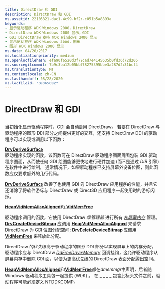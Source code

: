 ```yaml
---
title: DirectDraw 和 GDI
description: DirectDraw 和 GDI
ms.assetid: 22106821-dac1-4c99-bf2c-c051b5a8893a
keywords:
- 显示驱动程序 WDK Windows 2000，DirectDraw
- DirectDraw WDK Windows 2000 显示，GDI
- GDI DirectDraw 支持 WDK Windows 2000 显示
- 显示驱动程序 WDK Windows 2000，图形
- 图形 WDK Windows 2000 显示
ms.date: 04/20/2017
ms.localizationpriority: medium
ms.openlocfilehash: efa90f6520d3f79cad7e4145635b0fd36b72d205
ms.sourcegitcommit: 7b9c3ba12b05bbf78275395bbe3a287d2c31bcf4
ms.translationtype: MT
ms.contentlocale: zh-CN
ms.lasthandoff: 08/28/2020
ms.locfileid: "89065892"
---
```

# <a name="directdraw-and-gdi"></a>DirectDraw 和 GDI


## <span id="ddk_directdraw_and_gdi_gg"></span><span id="DDK_DIRECTDRAW_AND_GDI_GG"></span>


当初始化显示驱动程序时，GDI 会自动启用 DirectDraw。 若要在 DirectDraw 与驱动程序的图形 DDI 部分之间提供更好的交互，还支持 DirectDraw DDI 的驱动程序可以实现或调用以下函数：

<span id="DrvDeriveSurface"></span><span id="drvderivesurface"></span><span id="DRVDERIVESURFACE"></span>[**DrvDeriveSurface**](/windows/desktop/api/winddi/nf-winddi-drvderivesurface)  
驱动程序实现的函数，该函数可在 DirectDraw 驱动程序图面周围包装 GDI 驱动程序图面，从而使任何 GDI 绘图能够更快地进行硬件加速 (而不是通过 *DIB* 引擎) 在软件中进行绘制。 通常情况下，如果驱动程序已支持屏幕外设备位图，则此函数应仅要求额外的几行代码。

[**DrvDeriveSurface**](/windows/desktop/api/winddi/nf-winddi-drvderivesurface) 改善了也使用 GDI 的 DirectDraw 应用程序的性能，并且它还消除了将软件游标与 DirectDraw 或 Direct3D 应用程序一起使用时的游标闪烁。

<span id="HeapVidMemAllocAligned_and_VidMemFree"></span><span id="heapvidmemallocaligned_and_vidmemfree"></span><span id="HEAPVIDMEMALLOCALIGNED_AND_VIDMEMFREE"></span>[**HeapVidMemAllocAligned**](/windows/desktop/api/dmemmgr/nf-dmemmgr-heapvidmemallocaligned)和[ **VidMemFree**](/windows/desktop/api/dmemmgr/nf-dmemmgr-vidmemfree)  

驱动程序调用的函数，它使用 DirectDraw *堆管理器* 进行所有 [*非屏幕内存*](video-present-network-terminology.md#off_screen_memory) 管理。 [**DrvCreateDeviceBitmap**](/windows/desktop/api/winddi/nf-winddi-drvcreatedevicebitmap) 应调用 [**HeapVidMemAllocAligned**](/windows/desktop/api/dmemmgr/nf-dmemmgr-heapvidmemallocaligned) 来请求 DirectDraw 为 GDI 位图分配空间; [**DrvDeleteDeviceBitmap**](/windows/desktop/api/winddi/nf-winddi-drvdeletedevicebitmap) 应调用 [**VidMemFree**](/windows/desktop/api/dmemmgr/nf-dmemmgr-vidmemfree) 来释放此分配。

DirectDraw 的优先级高于驱动程序的图形 DDI 部分以实现屏幕上的内存分配。 驱动程序应与 DirectDraw [*DdFreeDriverMemory*](/windows/desktop/api/ddrawint/nc-ddrawint-pdd_freedrivermemory) 回调挂钩，这允许驱动程序从屏幕内存中删除 GDI 面，以便为更高优先级的 DirectDraw 表面分配腾出空间。

[**HeapVidMemAllocAligned**](/windows/desktop/api/dmemmgr/nf-dmemmgr-heapvidmemallocaligned)和[**VidMemFree**](/windows/desktop/api/dmemmgr/nf-dmemmgr-vidmemfree)都在*dmemmgr*中声明，后者随 Windows 驱动程序工具包一起提供 (WDK) 。 在 \_ \_ \_ \_ 包含此标头文件之前，驱动程序可能必须定义 NTDDKCOMP。

 

